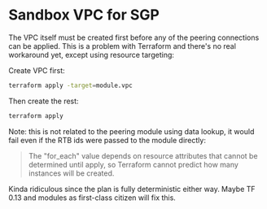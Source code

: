 # Sandbox VPC for SGP

The VPC itself must be created first before any of the peering connections can be applied. This is a problem with Terraform and there's no real workaround yet, except using resource targeting:

Create VPC first:

```sh
terraform apply -target=module.vpc
```

Then create the rest:

```sh
terraform apply
```

Note: this is not related to the peering module using data lookup, it would fail even if the RTB ids were passed to the module directly:

> The "for_each" value depends on resource attributes that cannot be determined
> until apply, so Terraform cannot predict how many instances will be created.

Kinda ridiculous since the plan is fully deterministic either way. Maybe TF 0.13 and modules as first-class citizen will fix this.
